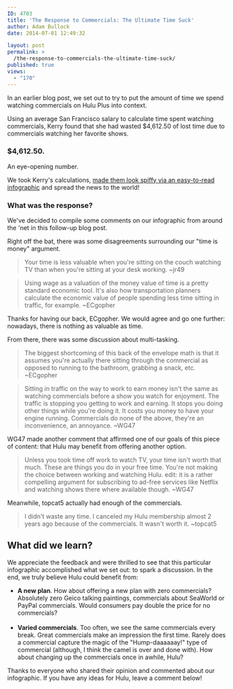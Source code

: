 ```yaml
---
ID: 4703
title: 'The Response to Commercials: The Ultimate Time Suck'
author: Adam Bullock
date: 2014-07-01 12:49:32

layout: post
permalink: >
  /the-response-to-commercials-the-ultimate-time-suck/
published: true
views:
  - "170"
---
```

<p>In an earlier blog post, we set out to try to put the amount of time we spend watching commercials on Hulu Plus into context.</p>

<p>Using an average San Francisco salary to calculate time spent watching commercials, Kerry found that she had wasted $4,612.50 of lost time due to commercials watching her favorite shows.</p>

<h3>$4,612.50.</h3>

<p>An eye-opening number.</p>

<p>We took Kerry's calculations, <a href="http://mkgmediagroup.com/commercials-the-ultimate-time-suck-infographic" target="_blank">made them look spiffy via an easy-to-read infographic</a> and spread the news to the world!</p>

<h3>What was the response?</h3>
<!--more-->

<p>We've decided to compile some comments on our infographic from around the 'net in this follow-up blog post.</p>

<p>Right off the bat, there was some disagreements surrounding our "time is money" argument.</p>

<blockquote>Your time is less valuable when you're sitting on the couch watching TV than when you're sitting at your desk working. ~jr49</blockquote>

<blockquote>Using wage as a valuation of the money value of time is a pretty standard economic tool. It's also how transportation planners calculate the economic value of people spending less time sitting in traffic, for example. ~ECgopher</blockquote>

<p>Thanks for having our back, ECgopher. We would agree and go one further: nowadays, there is nothing as valuable as time.</p>

<p>From there, there was some discussion about multi-tasking.</p>

<blockquote>The biggest shortcoming of this back of the envelope math is that it assumes you're actually there sitting through the commercial as opposed to running to the bathroom, grabbing a snack, etc. ~ECgopher</blockquote>

<blockquote>Sitting in traffic on the way to work to earn money isn't the same as watching commercials before a show you watch for enjoyment.
The traffic is stopping you getting to work and earning. It stops you doing other things while you're doing it. It costs you money to have your engine running. Commercials do none of the above, they're an inconvenience, an annoyance. ~WG47</blockquote>

<p>WG47 made another comment that affirmed one of our goals of this piece of content: that Hulu may benefit from offering another option.</p>

<blockquote>Unless you took time off work to watch TV, your time isn't worth that much. These are things you do in your free time. You're not making the choice between working and watching Hulu.
edit: it is a rather compelling argument for subscribing to ad-free services like Netflix and watching shows there where available though. ~WG47</blockquote>

<p>Meanwhile, topcat5 actually had enough of the commercials.</p>

<blockquote>I didn't waste any time. I canceled my Hulu membership almost 2 years ago because of the commercials. It wasn't worth it. ~topcat5</blockquote>

<h2>What did we learn?</h2>

<p>We appreciate the feedback and were thrilled to see that this particular infographic accomplished what we set out: to spark a discussion. In the end, we truly believe Hulu could benefit from:
<ul>
<li><strong>A new plan</strong>. How about offering a new plan with zero commercials? Absolutely zero Geico talking paintings, commercials about SeaWorld or PayPal commercials. Would consumers pay double the price for no commercials?</li><br>
<li><strong>Varied commercials</strong>. Too often, we see the same commercials every break. Great commercials make an impression the first time. Rarely does a commercial capture the magic of the "Hump-daaaaaay!" type of commercial (although, I think the camel is over and done with). How about changing up the commercials once in awhile, Hulu?</li>
</ul>
</p>

<p>Thanks to everyone who shared their opinion and commented about our infographic. If you have any ideas for Hulu, leave a comment below!</p>